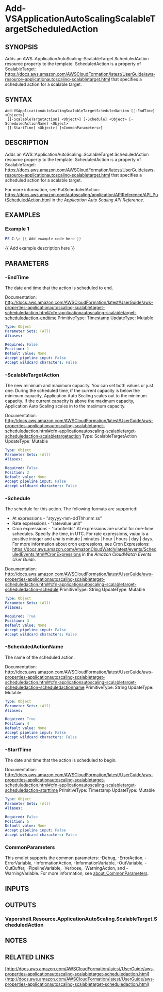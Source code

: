 # Add-VSApplicationAutoScalingScalableTargetScheduledAction

## SYNOPSIS
Adds an AWS::ApplicationAutoScaling::ScalableTarget.ScheduledAction resource property to the template.
ScheduledAction is a property of ScalableTarget: https://docs.aws.amazon.com/AWSCloudFormation/latest/UserGuide/aws-resource-applicationautoscaling-scalabletarget.html that specifies a scheduled action for a scalable target.

## SYNTAX

```
Add-VSApplicationAutoScalingScalableTargetScheduledAction [[-EndTime] <Object>]
 [[-ScalableTargetAction] <Object>] [-Schedule] <Object> [-ScheduledActionName] <Object>
 [[-StartTime] <Object>] [<CommonParameters>]
```

## DESCRIPTION
Adds an AWS::ApplicationAutoScaling::ScalableTarget.ScheduledAction resource property to the template.
ScheduledAction is a property of ScalableTarget: https://docs.aws.amazon.com/AWSCloudFormation/latest/UserGuide/aws-resource-applicationautoscaling-scalabletarget.html that specifies a scheduled action for a scalable target.

For more information, see PutScheduledAction: https://docs.aws.amazon.com/autoscaling/application/APIReference/API_PutScheduledAction.html in the *Application Auto Scaling API Reference*.

## EXAMPLES

### Example 1
```powershell
PS C:\> {{ Add example code here }}
```

{{ Add example description here }}

## PARAMETERS

### -EndTime
The date and time that the action is scheduled to end.

Documentation: http://docs.aws.amazon.com/AWSCloudFormation/latest/UserGuide/aws-properties-applicationautoscaling-scalabletarget-scheduledaction.html#cfn-applicationautoscaling-scalabletarget-scheduledaction-endtime
PrimitiveType: Timestamp
UpdateType: Mutable

```yaml
Type: Object
Parameter Sets: (All)
Aliases:

Required: False
Position: 1
Default value: None
Accept pipeline input: False
Accept wildcard characters: False
```

### -ScalableTargetAction
The new minimum and maximum capacity.
You can set both values or just one.
During the scheduled time, if the current capacity is below the minimum capacity, Application Auto Scaling scales out to the minimum capacity.
If the current capacity is above the maximum capacity, Application Auto Scaling scales in to the maximum capacity.

Documentation: http://docs.aws.amazon.com/AWSCloudFormation/latest/UserGuide/aws-properties-applicationautoscaling-scalabletarget-scheduledaction.html#cfn-applicationautoscaling-scalabletarget-scheduledaction-scalabletargetaction
Type: ScalableTargetAction
UpdateType: Mutable

```yaml
Type: Object
Parameter Sets: (All)
Aliases:

Required: False
Position: 2
Default value: None
Accept pipeline input: False
Accept wildcard characters: False
```

### -Schedule
The schedule for this action.
The following formats are supported:
+ At expressions - "atyyyy-mm-ddThh:mm:ss"
+ Rate expressions - "ratevalue unit"
+ Cron expressions - "cronfields"
At expressions are useful for one-time schedules.
Specify the time, in UTC.
For rate expressions, *value* is a positive integer and *unit* is minute | minutes | hour | hours | day | days.
For more information about cron expressions, see Cron Expressions: https://docs.aws.amazon.com/AmazonCloudWatch/latest/events/ScheduledEvents.html#CronExpressions in the *Amazon CloudWatch Events User Guide*.

Documentation: http://docs.aws.amazon.com/AWSCloudFormation/latest/UserGuide/aws-properties-applicationautoscaling-scalabletarget-scheduledaction.html#cfn-applicationautoscaling-scalabletarget-scheduledaction-schedule
PrimitiveType: String
UpdateType: Mutable

```yaml
Type: Object
Parameter Sets: (All)
Aliases:

Required: True
Position: 3
Default value: None
Accept pipeline input: False
Accept wildcard characters: False
```

### -ScheduledActionName
The name of the scheduled action.

Documentation: http://docs.aws.amazon.com/AWSCloudFormation/latest/UserGuide/aws-properties-applicationautoscaling-scalabletarget-scheduledaction.html#cfn-applicationautoscaling-scalabletarget-scheduledaction-scheduledactionname
PrimitiveType: String
UpdateType: Mutable

```yaml
Type: Object
Parameter Sets: (All)
Aliases:

Required: True
Position: 4
Default value: None
Accept pipeline input: False
Accept wildcard characters: False
```

### -StartTime
The date and time that the action is scheduled to begin.

Documentation: http://docs.aws.amazon.com/AWSCloudFormation/latest/UserGuide/aws-properties-applicationautoscaling-scalabletarget-scheduledaction.html#cfn-applicationautoscaling-scalabletarget-scheduledaction-starttime
PrimitiveType: Timestamp
UpdateType: Mutable

```yaml
Type: Object
Parameter Sets: (All)
Aliases:

Required: False
Position: 5
Default value: None
Accept pipeline input: False
Accept wildcard characters: False
```

### CommonParameters
This cmdlet supports the common parameters: -Debug, -ErrorAction, -ErrorVariable, -InformationAction, -InformationVariable, -OutVariable, -OutBuffer, -PipelineVariable, -Verbose, -WarningAction, and -WarningVariable. For more information, see [about_CommonParameters](http://go.microsoft.com/fwlink/?LinkID=113216).

## INPUTS

## OUTPUTS

### Vaporshell.Resource.ApplicationAutoScaling.ScalableTarget.ScheduledAction
## NOTES

## RELATED LINKS

[http://docs.aws.amazon.com/AWSCloudFormation/latest/UserGuide/aws-properties-applicationautoscaling-scalabletarget-scheduledaction.html](http://docs.aws.amazon.com/AWSCloudFormation/latest/UserGuide/aws-properties-applicationautoscaling-scalabletarget-scheduledaction.html)

